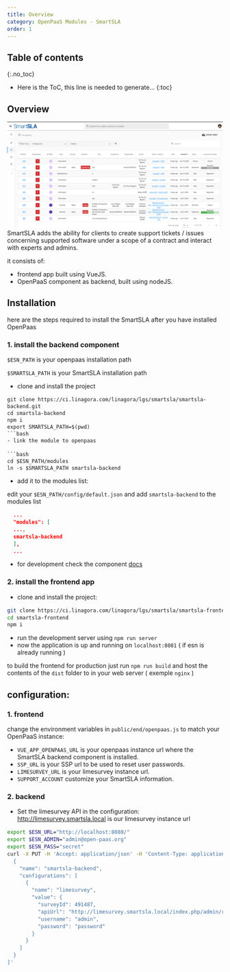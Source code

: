 ```yaml
---
title: Overview
category: OpenPaaS Modules - SmartSLA
order: 1
---
```


## Table of contents
{:.no_toc}

* Here is the ToC, this line is needed to generate...
{:toc}

## Overview
![SmartSLA](/images/modules/smartsla/SmartSLA_en.png)
SmartSLA adds the ability for clients to create support tickets / issues concerning supported software under a scope of a contract and interact with experts and admins.


it consists of:

- frontend app built using VueJS.
- OpenPaaS component as backend, built using nodeJS.

## Installation

here are the steps required to install the SmartSLA after you have installed OpenPaas

### 1. install the backend component

`$ESN_PATH` is your openpaas installation path

`$SMARTSLA_PATH` is your SmartSLA installation path

- clone and install the project

```
git clone https://ci.linagora.com/linagora/lgs/smartsla/smartsla-backend.git
cd smartsla-backend
npm i
export SMARTSLA_PATH=$(pwd)
```bash
- link the module to openpaas

```bash
cd $ESN_PATH/modules
ln -s $SMARTSLA_PATH smartsla-backend
```

- add it to the modules list:

edit your `$ESN_PATH/config/default.json` and add `smartsla-backend` to the modules list
```json
  ...
  "modules": [
  ...,
  smartsla-backend
  ],
  ...
```

- for development check the component [docs](https://ci.linagora.com/linagora/lgs/smartsla/smartsla-backend/blob/master/README.md)

### 2. install the frontend app

- clone and install the project:

```bash
git clone https://ci.linagora.com/linagora/lgs/smartsla/smartsla-frontend.git
cd smartsla-frontend
npm i
```
- run the development server using `npm run server`
- now the application is up and running on `localhost:8081` ( if esn is already running )

to build the frontend for production just run `npm run build` and host the contents of the `dist` folder to in your web server ( exemple `nginx` )

## configuration:
### 1. frontend

change the environment variables in `public/end/openpaas.js` to match your OpenPaaS instance:
- `VUE_APP_OPENPAAS_URL` is your openpaas instance url where the SmartSLA backend component is installed.
- `SSP_URL` is your SSP url to be used to reset user passwords.
- `LIMESURVEY_URL` is your limesurvey instance url.
- `SUPPORT_ACCOUNT` customize your SmartSLA information.

### 2. backend

- Set the limesurvey API in the configuration: http://limesurvey.smartsla.local is our limesurvey instance url

```bash
export $ESN_URL="http://localhost:8080/"
export $ESN_ADMIN="admin@open-paas.org"
export $ESN_PASS="secret"
curl -X PUT -H 'Accept: application/json' -H 'Content-Type: application/json' $ESN_URL -u "$ESN_ADMIN:$ESN_PASS"  -d '[
  {
    "name": "smartsla-backend",
    "configurations": [
      {
        "name": "limesurvey",
        "value": {
          "surveyId": 491487,
          "apiUrl": "http://limesurvey.smartsla.local/index.php/admin/remotecontrol/",
          "username": "admin",
          "password": "password"
        }
      }
    ]
  }
]'
```
